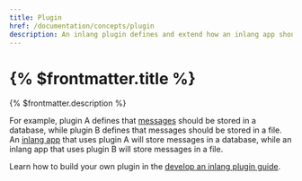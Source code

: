 ```yaml
---
title: Plugin
href: /documentation/concepts/plugin
description: An inlang plugin defines and extend how an inlang app should behave.
---
```


# {% $frontmatter.title %}

{% $frontmatter.description %}

For example, plugin A defines that [messages](/documentation/concepts/message) should be stored in a database, while plugin B defines that messages should be stored in a file. An [inlang app](/documentation/concepts/inlang-app) that uses plugin A will store messages in a database, while an inlang app that uses plugin B will store messages in a file.

Learn how to build your own plugin in the [develop an inlang plugin guide](/documentation/guides/develop-plugin).

<!-- TODO #1301 visualization of app that behaves differently if plugin A or plugin B is used -->

